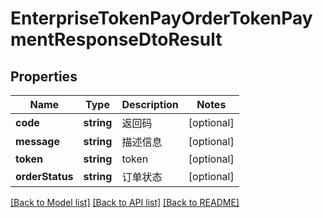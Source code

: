# EnterpriseTokenPayOrderTokenPaymentResponseDtoResult

## Properties
Name | Type | Description | Notes
------------ | ------------- | ------------- | -------------
**code** | **string** | 返回码 | [optional] 
**message** | **string** | 描述信息 | [optional] 
**token** | **string** | token | [optional] 
**orderStatus** | **string** | 订单状态 | [optional] 

[[Back to Model list]](../README.md#documentation-for-models) [[Back to API list]](../README.md#documentation-for-api-endpoints) [[Back to README]](../README.md)


